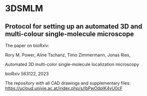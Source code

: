 # 3DSMLM
## Protocol for setting up an automated 3D and multi-colour single-molecule microscope
The paper on bioRxiv:

Rory M. Power, Aline Tschanz, Timo Zimmermann, Jonas Ries,

Automated 3D multi-color single-molecule localization microscopy

bioRxiv 563122, 2023

The repository with all CAD drawings and supplementary files: https://ucloud.univie.ac.at/index.php/s/IbPwOdpIK4yU0cF

